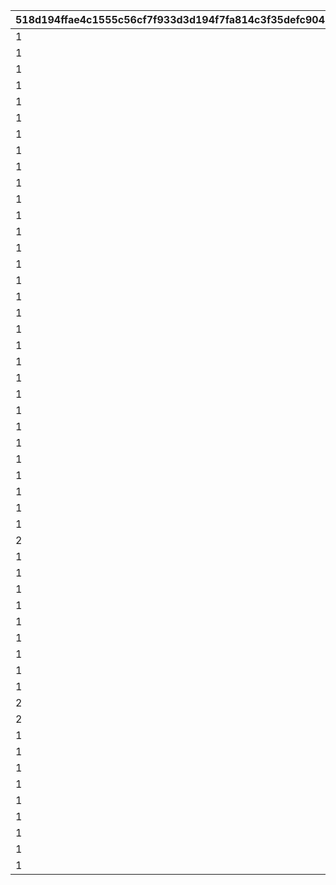 |518d194ffae4c1555c56cf7f933d3d194f7fa814c3f35defc904b3d021eacfa5|6de6ad221aebaf67864eb59fee77da2b5cb6074a6b0e7e26e7c6d785876d79a8|b798c2ea8abf9c6aaaf81d5b40ad7fceaf8d20d60a72ee7abfc52787e2f1b128|b975068115593f5ab9e5ce13046ae007d947c4a88d8b6b34751b00ccda34b803|b2c3c60369621a8af27ef352f5aa26e40071e97057988ffae3c1ddba3550370d|427e4f592def1a2120b72ee123e7351965d8e39e1f7190d87f0aa492bc5b01f0|c2591a2e30fb6ee36139cf6f7bd4219cafb27f1b97159e114d407ad7818d8440|0f4aa4a52483cff2e845b485336929005195855e3955e81180e2f7243b9a9d76|31f8ca6bcad031f62968a9cda654e758b77ebb4da6ae920e8a2d0d70d7a07723|2e055eed31748fafbc632a08e2a556c667d16ee3c9cf9a70e41854ca11938035|45c6123f53544048905e4dd7c94fa101f68062e41ee8063a2a26e7bde913739c|3448966eb82b829157d17924fa5ae1378eaefb9fd237c5442777b7ea4d18c862|3458e754470630061756b6db1783a719884ca4bace39068f0ec165d58595bb4f|ff63ca2ee022d3f9b1b9004654b5b064c6ce0465a5941fef130dd828dbead2b3|3a9d54d1c9b9b80073ddcc6196119198580e98be8085255f93362d859ed2fe0f|
| --- | --- | --- | --- | --- | --- | --- | --- | --- | --- | --- | --- | --- | --- | --- |
|1|2|20011|0|20012|1|40001|1|0|7|0|0|0|0|2001|
|1|2|20021|0|20022|1|40001|1|0|7|0|0|0|0|2002|
|1|2|20031|0|20032|1|40001|1|0|7|0|0|0|0|2003|
|1|2|20041|0|20042|1|40001|1|0|7|0|0|0|0|2004|
|1|2|20051|0|20052|1|40001|1|0|7|0|0|0|0|2005|
|1|2|20061|0|20062|1|40001|1|0|7|0|0|0|0|2006|
|1|2|20071|0|20072|1|40001|1|0|7|0|0|0|0|2007|
|1|2|20081|0|20082|1|40001|1|0|7|0|0|0|0|2008|
|1|2|20091|0|20092|1|40001|1|0|7|0|0|0|0|2009|
|1|2|20101|0|20102|1|40001|1|0|7|0|0|0|0|2010|
|1|2|20111|0|20112|1|40001|1|0|7|0|0|0|0|2011|
|1|2|20121|0|20122|1|40001|1|0|7|0|0|0|0|2012|
|1|2|20131|0|20132|1|40001|1|0|7|0|0|0|0|2013|
|1|2|20141|0|20142|1|40001|1|0|7|0|0|0|0|2014|
|1|2|20151|0|20152|1|40001|1|0|7|0|0|0|0|2015|
|1|2|20161|0|20162|1|40001|1|0|7|0|0|0|0|2016|
|1|2|20171|0|20172|1|40001|1|0|7|0|0|0|0|2017|
|1|2|20181|0|20182|1|40001|1|0|7|0|0|0|0|2018|
|1|2|20191|0|20192|1|40001|1|0|7|0|0|0|0|2019|
|1|2|20201|0|20202|1|40001|1|0|7|0|0|0|0|2020|
|1|2|20211|0|20212|1|40001|1|0|7|0|0|0|0|2021|
|1|2|20221|0|20222|1|40001|1|0|7|0|0|0|0|2022|
|1|2|20231|0|20232|1|40001|1|0|7|0|0|0|0|2023|
|1|2|20241|0|20242|1|40001|1|0|7|0|0|0|0|2024|
|1|2|20251|0|20252|1|40001|1|0|7|0|0|0|0|2025|
|1|2|20261|0|20262|1|40001|1|0|7|0|0|0|0|2026|
|1|2|20271|0|20272|1|40001|1|0|7|0|0|0|0|2027|
|1|2|20281|0|20282|1|40001|1|0|7|0|0|0|0|2028|
|1|1|30011|0|30012|1|40001|1|0|7|0|0|40|0|3001|
|1|1|30021|0|30022|5|40001|1|0|7|0|0|40|0|3002|
|1|1|30031|0|30032|6|40001|1|0|7|0|0|40|0|3003|
|2|1|30041|0|30042|6|40001|1|0|0|0|0|-58|0|3004|
|1|1|30051|0|30052|1|40001|1|0|-20|0|0|-42|0|3005|
|1|1|30061|0|30062|5|40001|1|0|-20|0|0|-42|0|3006|
|1|1|30071|0|30072|1|40001|1|0|40|0|0|0|0|3007|
|1|1|30081|0|30082|5|40001|1|0|40|0|0|0|0|3008|
|1|1|30091|0|30092|6|40001|1|0|40|0|0|0|0|3009|
|1|1|40011|0|40012|1|40001|2|0|0|0|0|0|0|4001|
|1|1|40021|0|40022|5|40001|2|0|0|0|0|0|0|4002|
|1|1|40051|0|40052|1|40001|2|0|0|0|0|0|0|4005|
|1|1|40061|0|40062|5|40001|2|0|0|0|0|0|0|4006|
|2|1|40071|0|40072|6|40001|2|0|0|0|0|0|0|4007|
|2|1|40091|0|40092|6|40004|2|0|0|0|0|0|0|4009|
|1|1|40101|0|40102|1|40004|2|0|0|0|0|0|0|4010|
|1|1|40111|0|40112|5|40004|2|0|0|0|0|0|0|4011|
|1|1|40121|0|40122|6|40001|2|0|0|0|0|0|0|4012|
|1|1|40131|0|40132|1|40004|2|0|0|0|0|0|0|4013|
|1|1|40141|0|40142|5|40004|2|0|0|0|0|0|0|4014|
|1|1|40151|0|40152|6|40001|2|0|0|0|0|0|0|4015|
|1|1|40161|0|40162|1|40004|2|0|0|0|0|0|0|4016|
|1|1|40171|0|40172|5|40004|2|0|0|0|0|0|0|4017|
|1|1|40181|0|40182|6|40001|2|0|0|0|0|0|0|4018|